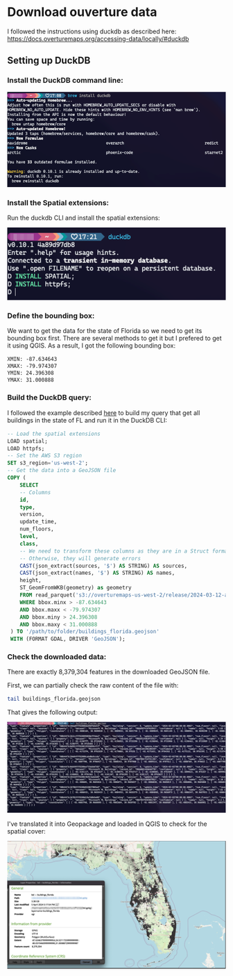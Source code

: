 # Download ouverture data

I followed the instructions using duckdb as described here: https://docs.overturemaps.org/accessing-data/locally/#duckdb

## Setting up DuckDB

### Install the DuckDB command line:

![image](./images/install-duckdb.png)

### Install the Spatial extensions:

Run the duckdb CLI and install the spatial extensions:

![image](./images/install-spatial-extensions.png)

### Define the bounding box:

We want to get the data for the state of Florida so we need to get its bounding box first. There are several methods to get it but I prefered to get it using QGIS. As a result, I got the following bounding box:

```
XMIN: -87.634643
XMAX: -79.974307
YMIN: 24.396308
YMAX: 31.000888
```

### Build the DuckDB query:

I followed the example described [here](https://docs.overturemaps.org/accessing-data/example-queries/#buildings-in-detroit) to build my query that get all buildings in the state of FL and run it in the DuckDB CLI:

```sql
-- Load the spatial extensions
LOAD spatial;
LOAD httpfs;
-- Set the AWS S3 region
SET s3_region='us-west-2';
-- Get the data into a GeoJSON file
COPY (
    SELECT
    -- Columns
    id,
    type,
    version,
    update_time,
    num_floors,
    level,
    class,
    -- We need to transform these columns as they are in a Struct format
    -- Otherwise, they will generate errors
    CAST(json_extract(sources, '$') AS STRING) AS sources,
    CAST(json_extract(names, '$') AS STRING) AS names,
    height,
    ST_GeomFromWKB(geometry) as geometry
    FROM read_parquet('s3://overturemaps-us-west-2/release/2024-03-12-alpha.0/theme=buildings/type=*/*', filename=true, hive_partitioning=1)
    WHERE bbox.minx > -87.634643
    AND bbox.maxx < -79.974307
    AND bbox.miny > 24.396308
    AND bbox.maxy < 31.000888
 ) TO '/path/to/folder/buildings_florida.geojson'
 WITH (FORMAT GDAL, DRIVER 'GeoJSON');
```

### Check the downloaded data:

There are exactly 8,379,304 features in the downloaded GeoJSON file.

First, we can partially check the raw content of the file with:

```sh
tail buildings_florida.geojson
```

That gives the following output:

![image](./images/raw-content.png)

I've translated it into Geopackage and loaded in QGIS to check for the spatial cover:

![image](./images/data-content.png)
